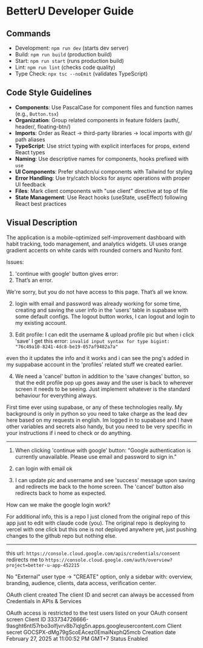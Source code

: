 # BetterU Developer Guide

## Commands
- Development: `npm run dev` (starts dev server)
- Build: `npm run build` (production build)
- Start: `npm run start` (runs production build)
- Lint: `npm run lint` (checks code quality)
- Type Check: `npx tsc --noEmit` (validates TypeScript)

## Code Style Guidelines
- **Components**: Use PascalCase for component files and function names (e.g., `Button.tsx`)
- **Organization**: Group related components in feature folders (auth/, header/, floating-btn/)
- **Imports**: Order as React → third-party libraries → local imports with @/ path aliases
- **TypeScript**: Use strict typing with explicit interfaces for props, extend React types
- **Naming**: Use descriptive names for components, hooks prefixed with `use`
- **UI Components**: Prefer shadcn/ui components with Tailwind for styling
- **Error Handling**: Use try/catch blocks for async operations with proper UI feedback
- **Files**: Mark client components with "use client" directive at top of file
- **State Management**: Use React hooks (useState, useEffect) following React best practices

## Visual Description
The application is a mobile-optimized self-improvement dashboard with habit tracking, todo management, and analytics widgets. UI uses orange gradient accents on white cards with rounded corners and Nunito font.

Issues:

1. 'continue with google' button gives error: 
403. That’s an error.

We're sorry, but you do not have access to this page. That’s all we know.

2. login with email and password was already working for some time, creating and saving the user info in the 'users' table in supabase with some default configs. The logout button works, I can logout and login to my existing account.

3. Edit profile: I can edit the username & upload profile pic but when i click 'save' I get this error: ```invalid input syntax for type bigint: "76c49a10-8241-4dc8-be19-057af9482a7a"```

even tho it updates the info and it works and i can see the png's added in my suppabase account in the 'profiles' related stuff we created earlier.

4. We need a 'cancel' button in addition to the 'save changes' button, so that the edit profile pop up goes away and the user is back to wherever screen it needs to be seeing. Just implement whatever is the standard behaviour for everything always.

First time ever using supabase, or any of these technologies really. My background is only in python so you need to take charge as the lead dev here based on my requests in english. Im logged in to supabase and I have other variables and secrets also handy, but you need to be very specific in your instructions if i need to check or do anything.

___


1. When clicking 'continue with google' button:
"Google authentication is currently unavailable. Please use email and password to sign in."

2. can login with email ok

3. I can update pic and username and see 'success' message upon saving and redirects me back to the home screen. The 'cancel' button also redirects back to home as expected.

How can we make the google login work?

For additional info, this is a repo I just cloned from the original repo of this app just to edit with claude code (you). The original repo is deploying to vercel with one click but this one is not deployed anywhere yet, just pushing changes to the github repo but nothing else.

___


this url: `https://console.cloud.google.com/apis/credentials/consent` redirects me to `https://console.cloud.google.com/auth/overview?project=better-u-app-452215`

No "External" user type → "CREATE" option, only a sidebar with: overview, branding, audience, clients, data access, verification center. 



OAuth client created
The client ID and secret can always be accessed from Credentials in APIs & Services

OAuth access is restricted to the test users  listed on your OAuth consent screen
Client ID
333734726666-9asght6ntl57rbo3olfjvrv8b7iqlg5n.apps.googleusercontent.com
Client secret
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
Creation date
February 27, 2025 at 11:00:52 PM GMT+7
Status
 Enabled
